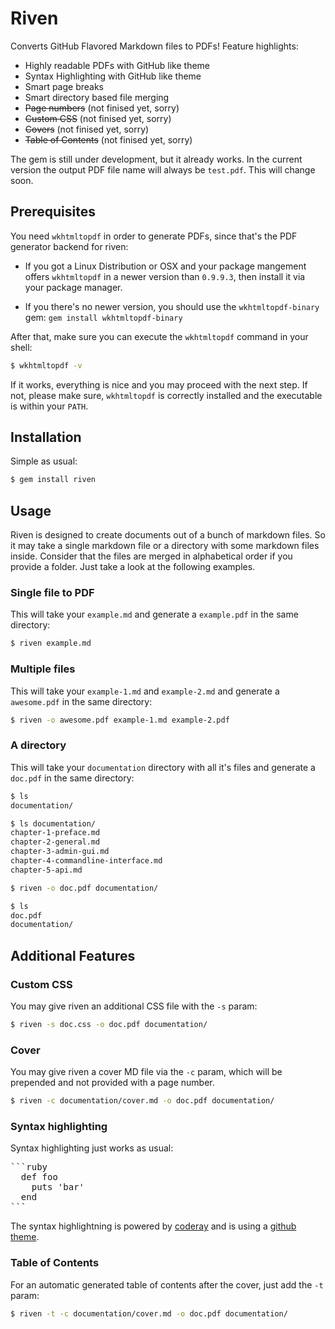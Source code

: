 # Riven

Converts GitHub Flavored Markdown files to PDFs! Feature highlights:

- Highly readable PDFs with GitHub like theme
- Syntax Highlighting with GitHub like theme
- Smart page breaks
- Smart directory based file merging
- ~~Page numbers~~ (not finised yet, sorry)
- ~~Custom CSS~~ (not finised yet, sorry)
- ~~Covers~~ (not finised yet, sorry)
- ~~Table of Contents~~ (not finised yet, sorry)

The gem is still under development, but it already works. In the current version the output PDF file name will always be `test.pdf`. This will change soon.


## Prerequisites

You need `wkhtmltopdf` in order to generate PDFs, since that's the PDF generator backend for riven:

- If you got a Linux Distribution or OSX and your package mangement offers `wkhtmltopdf` in a newer version than `0.9.9.3`, then install it via your package manager.

- If you there's no newer version, you should use the `wkhtmltopdf-binary` gem: `gem install wkhtmltopdf-binary`

After that, make sure you can execute the `wkhtmltopdf` command in your shell:

```bash
$ wkhtmltopdf -v
```

If it works, everything is nice and you may proceed with the next step. If not, please make sure, `wkhtmltopdf` is correctly installed and the executable is within your `PATH`.


## Installation

Simple as usual:

```bash
$ gem install riven
```


## Usage

Riven is designed to create documents out of a bunch of markdown files. So it may take a single markdown file or a directory with some markdown files inside. Consider that the files are merged in alphabetical order if you provide a folder. Just take a look at the following examples.


### Single file to PDF

This will take your `example.md` and generate a `example.pdf` in the same directory:

```bash
$ riven example.md
```


### Multiple files

This will take your `example-1.md` and `example-2.md` and generate a `awesome.pdf` in the same directory:

```bash
$ riven -o awesome.pdf example-1.md example-2.pdf
```


### A directory

This will take your `documentation` directory with all it's files and generate a `doc.pdf` in the same directory:

```bash
$ ls
documentation/

$ ls documentation/
chapter-1-preface.md
chapter-2-general.md
chapter-3-admin-gui.md
chapter-4-commandline-interface.md
chapter-5-api.md

$ riven -o doc.pdf documentation/

$ ls
doc.pdf
documentation/
```


## Additional Features

### Custom CSS

You may give riven an additional CSS file with the `-s` param:

```bash
$ riven -s doc.css -o doc.pdf documentation/
```


### Cover

You may give riven a cover MD file via the `-c` param, which will be prepended and not provided with a page number.

```bash
$ riven -c documentation/cover.md -o doc.pdf documentation/
```


### Syntax highlighting

Syntax highlighting just works as usual:

<pre lang="no-highlight">
```ruby
  def foo
    puts 'bar'
  end
```
</pre>

The syntax highlightning is powered by [coderay](https://github.com/rubychan/coderay) and is using a [github theme](https://github.com/pie4dan/CodeRay-GitHub-Theme).


### Table of Contents

For an automatic generated table of contents after the cover, just add the `-t` param:

```bash
$ riven -t -c documentation/cover.md -o doc.pdf documentation/
```

